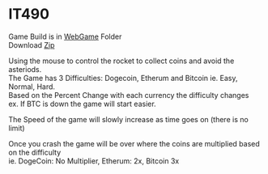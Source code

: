 # IT490

Game Build is in [WebGame](/WebGame) Folder   
Download [Zip](https://github.com/dd482IT/IT490/raw/Game/WebGame/WebGame.zip)



Using the mouse to control the rocket to collect coins and avoid the asteriods.  
The Game has 3 Difficulties: Dogecoin, Etherum and Bitcoin ie. Easy, Normal, Hard.   
Based on the Percent Change with each currency the difficulty changes  
ex. If BTC is down the game will start easier.   

The Speed of the game will slowly increase as time goes on (there is no limit)  

Once you crash the game will be over where the coins are multiplied based on the difficulty  
ie. DogeCoin: No Multiplier, Etherum: 2x, Bitcoin 3x
  
